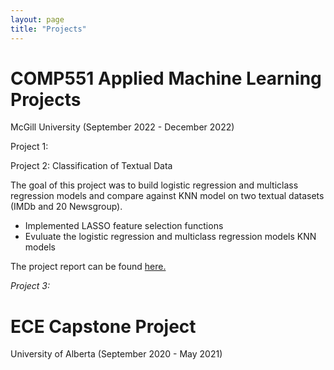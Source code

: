 ```yaml
---
layout: page
title: "Projects"
---
```


# COMP551 Applied Machine Learning Projects 
McGill University (September 2022 - December 2022)

Project 1:


Project 2: Classification of Textual Data

The goal of this project was to build logistic regression and multiclass regression models and compare against KNN model on two textual datasets (IMDb and 20 Newsgroup).
* Implemented LASSO feature selection functions
* Evuluate the logistic regression and multiclass regression models KNN models 

The project report can be found <a href="andrewcccc.github.io/folder/assignment2_group_47.pdf" target="_blank">here.</a>


_Project 3:_ 


# ECE Capstone Project 
University of Alberta (September 2020 - May 2021)


